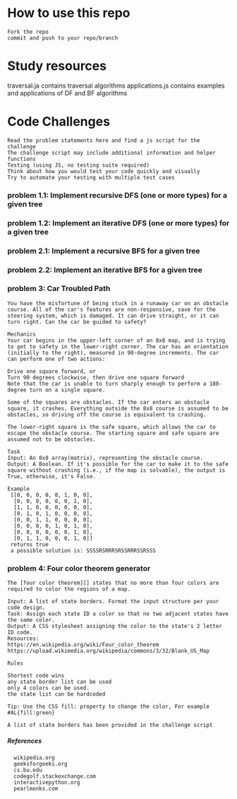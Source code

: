 # How to use this repo
    Fork the repo 
    commit and push to your repo/branch

# Study resources
  traversal.ja contains traversal algorithms
  applications.js contains examples and applications of DF and BF algorithms

# Code Challenges
    Read the problem statements here and find a js script for the challenge
    The challenge script may include additional information and helper functions
    Testing (using JS, no testing suite required)
    Think about how you would test your code quickly and visually
    Try to automate your testing with multiple test cases

### problem 1.1: Implement recursive DFS (one or more types) for a given tree

### problem 1.2: Implement an iterative DFS (one or more types) for a given tree

### problem 2.1: Implement a recursive BFS for a given tree

### problem 2.2: Implement an iterative BFS for a given tree

### problem 3: Car Troubled Path

    You have the misfortune of being stuck in a runaway car on an obstacle course. All of the car's features are non-responsive, save for the steering system, which is damaged. It can drive straight, or it can turn right. Can the car be guided to safety?

    Mechanics
    Your car begins in the upper-left corner of an 8x8 map, and is trying to get to safety in the lower-right corner. The car has an orientation (initially to the right), measured in 90-degree increments. The car can perform one of two actions:

    Drive one square forward, or
    Turn 90 degrees clockwise, then drive one square forward
    Note that the car is unable to turn sharply enough to perform a 180-degree turn on a single square.

    Some of the squares are obstacles. If the car enters an obstacle square, it crashes. Everything outside the 8x8 course is assumed to be obstacles, so driving off the course is equivalent to crashing.

    The lower-right square is the safe square, which allows the car to escape the obstacle course. The starting square and safe square are assumed not to be obstacles.

    Task
    Input: An 8x8 array(matrix), representing the obstacle course. 
    Output: A Boolean. If it's possible for the car to make it to the safe square without crashing (i.e., if the map is solvable), the output is True, otherwise, it's False.

    Example
     [[0, 0, 0, 0, 0, 1, 0, 0],
      [0, 0, 0, 0, 0, 0, 1, 0], 
      [1, 1, 0, 0, 0, 0, 0, 0], 
      [0, 1, 0, 1, 0, 0, 0, 0], 
      [0, 0, 1, 1, 0, 0, 0, 0], 
      [0, 0, 0, 0, 1, 0, 1, 0], 
      [0, 0, 0, 0, 0, 0, 1, 0], 
      [0, 1, 1, 0, 0, 0, 1, 0]]
     returns true 
     a possible solution is: SSSSRSRRRSRSSRRRSSRSSS

### problem 4: Four color theorem generator

    The [four color theorem][] states that no more than four colors are required to color the regions of a map.

    Input: A list of state borders. Format the input structure per your code design.
    Task: Assign each state ID a color so that no two adjacent states have the same color. 
    Output: A CSS stylesheet assigning the color to the state's 2 letter ID code. 
    Resources:
    https://en.wikipedia.org/wiki/Four_color_theorem
    https://upload.wikimedia.org/wikipedia/commons/3/32/Blank_US_Map

    Rules

    Shortest code wins
    any state border list can be used
    only 4 colors can be used.
    the state list can be hardcoded

    Tip: Use the CSS fill: property to change the color, For example #AL{fill:green}

    A list of state borders has been provided in the challenge script


##### References
      wikipedia.org
      geeksforgeeks.org
      cs.bu.edu
      codegolf.stackexchange.com
      interactivepython.org
      pearlmonks.com


<!-- Links -->
[four color theorem]: https://en.wikipedia.org/wiki/Four_color_theorem
[states map svg]: https://upload.wikimedia.org/wikipedia/commons/3/32/Blank_US_Map.svg

